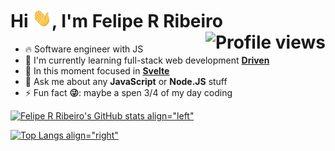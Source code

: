 <!-- <img
  align="right"
  height="590em"
  src="https://raw.githubusercontent.com/gist/Yokuny/57f61adcaeff531376b1573680570a94/raw/49a6b8ca4963baa95774ab18d0862d230c0cb388/yokunyCard.svg"
/> -->

<h1 align="left">Hi <img src="./img/hi.gif" height="30px" />, I'm Felipe R Ribeiro <img align="right" src="https://komarev.com/ghpvc/?username=Yokuny&color=blue" alt="Profile views" /></h1>
<!-- <p align="left">
  
</p> -->

- 🔥 Software engineer with JS
- 🔭 I'm currently learning full-stack web development **[Driven](https://github.com/driven-education)**
- 🌱 In this moment focused in **[Svelte](https://svelte.dev/)**
- 💬 Ask me about any **JavaScript** or **Node.JS** stuff
- ⚡ Fun fact **😜**: maybe a spen 3/4 of my day coding

[![Felipe R Ribeiro's GitHub stats align="left"](https://github-readme-stats.vercel.app/api?username=Yokuny&show_icons=true&theme=radical&bg_color=00000000&hide_border=true)](https://github.com/Yokuny/github-readme-stats)

[![Top Langs align="right"](https://github-readme-stats.vercel.app/api/top-langs/?username=Yokuny&layout=compact&theme=radical&bg_color=00000000&hide_border=true)](https://github.com/anuraghazra/github-readme-stats)
